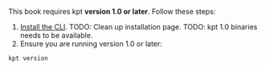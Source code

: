 This book requires kpt **version 1.0 or later**. Follow these steps:

1. [Install the CLI][install].
   TODO: Clean up installation page.
   TODO: kpt 1.0 binaries needs to be available.
2. Ensure you are running version 1.0 or later:

```shell
kpt version
```

[install]: /installation/
